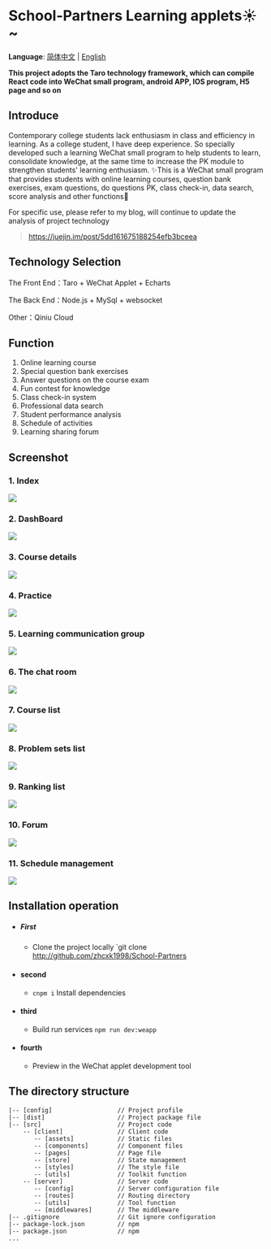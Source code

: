 # School-Partners Learning applets:sunny:~

**Language**: [简体中文](README-CH.md) | [English](README.md)

**This project adopts the Taro technology framework, which can compile React code into WeChat small program, android APP, IOS program, H5 page and so on**

## Introduce
Contemporary college students lack enthusiasm in class and efficiency in learning. As a college student, I have deep experience. So specially developed such a learning WeChat small program to help students to learn, consolidate knowledge, at the same time to increase the PK module to strengthen students' learning enthusiasm. :sparkles:This is a WeChat small program that provides students with online learning courses, question bank exercises, exam questions, do questions PK, class check-in, data search, score analysis and other functions:pig:


For specific use, please refer to my blog, will continue to update the analysis of project technology
> https://juejin.im/post/5dd161675188254efb3bceea

## Technology Selection

The Front End：Taro + WeChat Applet + Echarts

The Back End：Node.js + MySql + websocket

Other：Qiniu Cloud

## Function
1. Online learning course
2. Special question bank exercises
3. Answer questions on the course exam
4. Fun contest for knowledge
5. Class check-in system
6. Professional data search
7. Student performance analysis
8. Schedule of activities
9. Learning sharing forum

## Screenshot

### 1. Index
![](http://cdn.algbb.cn/screenshots/index.png)

### 2. DashBoard
![](http://cdn.algbb.cn/screenshots/dashboard.png)

### 3. Course details
![](http://cdn.algbb.cn/screenshots/course.png)

### 4. Practice
![](http://cdn.algbb.cn/screenshots/exercise.png)

### 5. Learning communication group
![](http://cdn.algbb.cn/screenshots/contacts.png)

### 6. The chat room
![](http://cdn.algbb.cn/screenshots/chatroom.png)

### 7. Course list
![](http://cdn.algbb.cn/screenshots/courseList.png)

### 8. Problem sets list
![](http://cdn.algbb.cn/screenshots/exerciseList.png)

### 9. Ranking list
![](http://cdn.algbb.cn/screenshots/rank.png)

### 10. Forum
![](http://cdn.algbb.cn/screenshots/forumList.png)

### 11. Schedule management
![](http://cdn.algbb.cn/screenshots/schedule.png)

## Installation operation

* ##### First
    * Clone the project locally `git clone http://github.com/zhcxk1998/School-Partners
* #### second
    * `cnpm i` Install dependencies
* #### third
    * Build run services `npm run dev:weapp`
* #### fourth
    * Preview in the WeChat applet development tool

## The directory structure

    |-- [config]                  // Project profile
    |-- [dist]                    // Project package file
    |-- [src]                     // Project code
        -- [client]               // Client code
           -- [assets]            // Static files
           -- [components]        // Component files
           -- [pages]             // Page file
           -- [store]             // State management
           -- [styles]            // The style file
           -- [utils]             // Toolkit function
        -- [server]               // Server code
           -- [config]            // Server configuration file
           -- [routes]            // Routing directory
           -- [utils]             // Tool function
           -- [middlewares]       // The middleware
    |-- .gitignore                // Git ignore configuration
    |-- package-lock.json         // npm
    |-- package.json              // npm
    ...

